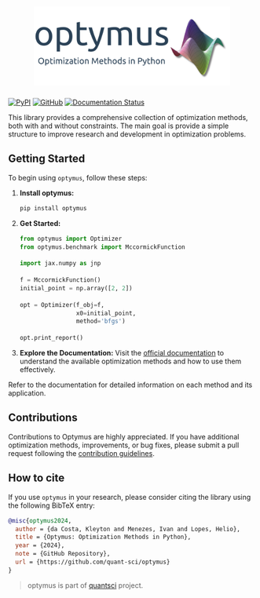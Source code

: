 <h1 align="center">
<img src="logo.svg" width="400">
</h1>

[![PyPI](https://img.shields.io/pypi/v/optymus)](https://pypi.org/project/optymus/)
[![GitHub](https://img.shields.io/github/license/kleyt0n/optymus)](https://github.com/kleyt0n/optymus/blob/master/LICENSE)
[![Documentation Status](https://readthedocs.org/projects/optymus/badge/?version=latest)](https://optymus.readthedocs.io/en/latest/?badge=latest)

This library provides a comprehensive collection of optimization methods, both with and without constraints. The main goal is provide a simple structure to improve research and development in optimization problems.


## Getting Started

To begin using `optymus`, follow these steps:

1. **Install optymus:**
   ```bash
   pip install optymus
   ```

2. **Get Started:**
   ```python
   from optymus import Optimizer
   from optymus.benchmark import MccormickFunction
   
   import jax.numpy as jnp

   f = MccormickFunction()
   initial_point = np.array([2, 2])

   opt = Optimizer(f_obj=f,
                   x0=initial_point,
                   method='bfgs')

   opt.print_report()
   ```

3. **Explore the Documentation:**
   Visit the [official documentation](https://optymus.readthedocs.io/en/latest/?badge=latest) to understand the available optimization methods and how to use them effectively.

Refer to the documentation for detailed information on each method and its application.

## Contributions

Contributions to Optymus are highly appreciated. If you have additional optimization methods, improvements, or bug fixes, please submit a pull request following the [contribution guidelines](CONTRIBUTING.md).

## How to cite

If you use `optymus` in your research, please consider citing the library using the following BibTeX entry:

```bibtex
@misc{optymus2024,
  author = {da Costa, Kleyton and Menezes, Ivan and Lopes, Helio},
  title = {Optymus: Optimization Methods in Python},
  year = {2024},
  note = {GitHub Repository},
  url = {https://github.com/quant-sci/optymus}
}
```


> optymus is part of [quantsci](https://quantsci.org) project.